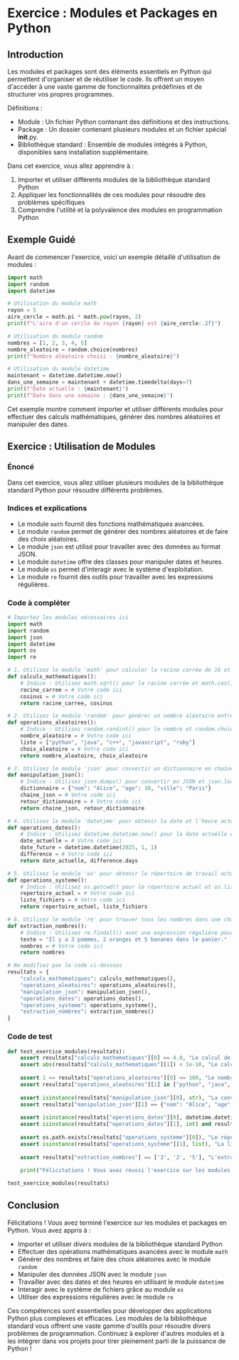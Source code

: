 # Exercice : Modules et Packages en Python

## Introduction

Les modules et packages sont des éléments essentiels en Python qui permettent d'organiser et de réutiliser le code. Ils offrent un moyen d'accéder à une vaste gamme de fonctionnalités prédéfinies et de structurer vos propres programmes.

Définitions :
- Module : Un fichier Python contenant des définitions et des instructions.
- Package : Un dossier contenant plusieurs modules et un fichier spécial __init__.py.
- Bibliothèque standard : Ensemble de modules intégrés à Python, disponibles sans installation supplémentaire.

Dans cet exercice, vous allez apprendre à :
1. Importer et utiliser différents modules de la bibliothèque standard Python
2. Appliquer les fonctionnalités de ces modules pour résoudre des problèmes spécifiques
3. Comprendre l'utilité et la polyvalence des modules en programmation Python

## Exemple Guidé

Avant de commencer l'exercice, voici un exemple détaillé d'utilisation de modules :

```python
import math
import random
import datetime

# Utilisation du module math
rayon = 5
aire_cercle = math.pi * math.pow(rayon, 2)
print(f"L'aire d'un cercle de rayon {rayon} est {aire_cercle:.2f}")

# Utilisation du module random
nombres = [1, 2, 3, 4, 5]
nombre_aleatoire = random.choice(nombres)
print(f"Nombre aléatoire choisi : {nombre_aleatoire}")

# Utilisation du module datetime
maintenant = datetime.datetime.now()
dans_une_semaine = maintenant + datetime.timedelta(days=7)
print(f"Date actuelle : {maintenant}")
print(f"Date dans une semaine : {dans_une_semaine}")
```

Cet exemple montre comment importer et utiliser différents modules pour effectuer des calculs mathématiques, générer des nombres aléatoires et manipuler des dates.

## Exercice : Utilisation de Modules

### Énoncé

Dans cet exercice, vous allez utiliser plusieurs modules de la bibliothèque standard Python pour résoudre différents problèmes.

### Indices et explications

- Le module `math` fournit des fonctions mathématiques avancées.
- Le module `random` permet de générer des nombres aléatoires et de faire des choix aléatoires.
- Le module `json` est utilisé pour travailler avec des données au format JSON.
- Le module `datetime` offre des classes pour manipuler dates et heures.
- Le module `os` permet d'interagir avec le système d'exploitation.
- Le module `re` fournit des outils pour travailler avec les expressions régulières.

### Code à compléter

```python
# Importez les modules nécessaires ici
import math
import random
import json
import datetime
import os
import re

# 1. Utilisez le module 'math' pour calculer la racine carrée de 16 et le cosinus de π/2
def calculs_mathematiques():
    # Indice : Utilisez math.sqrt() pour la racine carrée et math.cos() pour le cosinus
    racine_carree = # Votre code ici
    cosinus = # Votre code ici
    return racine_carree, cosinus

# 2. Utilisez le module 'random' pour générer un nombre aléatoire entre 1 et 100, et pour choisir un élément au hasard dans une liste
def operations_aleatoires():
    # Indice : Utilisez random.randint() pour le nombre et random.choice() pour le choix dans la liste
    nombre_aleatoire = # Votre code ici
    liste = ["python", "java", "c++", "javascript", "ruby"]
    choix_aleatoire = # Votre code ici
    return nombre_aleatoire, choix_aleatoire

# 3. Utilisez le module 'json' pour convertir un dictionnaire en chaîne JSON et vice versa
def manipulation_json():
    # Indice : Utilisez json.dumps() pour convertir en JSON et json.loads() pour convertir de JSON
    dictionnaire = {"nom": "Alice", "age": 30, "ville": "Paris"}
    chaine_json = # Votre code ici
    retour_dictionnaire = # Votre code ici
    return chaine_json, retour_dictionnaire

# 4. Utilisez le module 'datetime' pour obtenir la date et l'heure actuelles, et pour calculer la différence entre deux dates
def operations_dates():
    # Indice : Utilisez datetime.datetime.now() pour la date actuelle et soustrayez les dates pour la différence
    date_actuelle = # Votre code ici
    date_future = datetime.datetime(2025, 1, 1)
    difference = # Votre code ici
    return date_actuelle, difference.days

# 5. Utilisez le module 'os' pour obtenir le répertoire de travail actuel et lister les fichiers qu'il contient
def operations_systeme():
    # Indice : Utilisez os.getcwd() pour le répertoire actuel et os.listdir() pour lister les fichiers
    repertoire_actuel = # Votre code ici
    liste_fichiers = # Votre code ici
    return repertoire_actuel, liste_fichiers

# 6. Utilisez le module 're' pour trouver tous les nombres dans une chaîne de caractères
def extraction_nombres():
    # Indice : Utilisez re.findall() avec une expression régulière pour les chiffres
    texte = "Il y a 3 pommes, 2 oranges et 5 bananes dans le panier."
    nombres = # Votre code ici
    return nombres

# Ne modifiez pas le code ci-dessous
resultats = {
    "calculs_mathematiques": calculs_mathematiques(),
    "operations_aleatoires": operations_aleatoires(),
    "manipulation_json": manipulation_json(),
    "operations_dates": operations_dates(),
    "operations_systeme": operations_systeme(),
    "extraction_nombres": extraction_nombres()
}
```

### Code de test

```python
def test_exercice_modules(resultats):
    assert resultats["calculs_mathematiques"][0] == 4.0, "Le calcul de la racine carrée n'est pas correct"
    assert abs(resultats["calculs_mathematiques"][1]) < 1e-10, "Le calcul du cosinus n'est pas correct"
    
    assert 1 <= resultats["operations_aleatoires"][0] <= 100, "Le nombre aléatoire n'est pas dans la plage correcte"
    assert resultats["operations_aleatoires"][1] in ["python", "java", "c++", "javascript", "ruby"], "Le choix aléatoire n'est pas correct"
    
    assert isinstance(resultats["manipulation_json"][0], str), "La conversion en JSON n'est pas correcte"
    assert resultats["manipulation_json"][1] == {"nom": "Alice", "age": 30, "ville": "Paris"}, "La conversion de JSON en dictionnaire n'est pas correcte"
    
    assert isinstance(resultats["operations_dates"][0], datetime.datetime), "La date actuelle n'est pas correcte"
    assert isinstance(resultats["operations_dates"][1], int) and resultats["operations_dates"][1] > 0, "Le calcul de la différence de dates n'est pas correct"
    
    assert os.path.exists(resultats["operations_systeme"][0]), "Le répertoire actuel n'est pas correct"
    assert isinstance(resultats["operations_systeme"][1], list), "La liste des fichiers n'est pas correcte"
    
    assert resultats["extraction_nombres"] == ['3', '2', '5'], "L'extraction des nombres n'est pas correcte"
    
    print("Félicitations ! Vous avez réussi l'exercice sur les modules et packages.")

test_exercice_modules(resultats)
```

## Conclusion

Félicitations ! Vous avez terminé l'exercice sur les modules et packages en Python. Vous avez appris à :
- Importer et utiliser divers modules de la bibliothèque standard Python
- Effectuer des opérations mathématiques avancées avec le module `math`
- Générer des nombres et faire des choix aléatoires avec le module `random`
- Manipuler des données JSON avec le module `json`
- Travailler avec des dates et des heures en utilisant le module `datetime`
- Interagir avec le système de fichiers grâce au module `os`
- Utiliser des expressions régulières avec le module `re`

Ces compétences sont essentielles pour développer des applications Python plus complexes et efficaces. Les modules de la bibliothèque standard vous offrent une vaste gamme d'outils pour résoudre divers problèmes de programmation. Continuez à explorer d'autres modules et à les intégrer dans vos projets pour tirer pleinement parti de la puissance de Python !